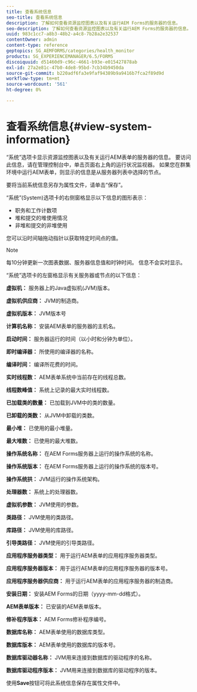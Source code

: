 ```yaml
---
title: 查看系统信息
seo-title: 查看系统信息
description: 了解如何查看资源监控图表以及有关运行AEM Forms的服务器的信息。
seo-description: 了解如何查看资源监控图表以及有关运行AEM Forms的服务器的信息。
uuid: 983c1cc7-a8b3-48b2-a4c8-7b28a2e32537
contentOwner: admin
content-type: reference
geptopics: SG_AEMFORMS/categories/health_monitor
products: SG_EXPERIENCEMANAGER/6.5/FORMS
discoiquuid: d51460d9-c96c-4661-b93e-e015427878ab
exl-id: 27a2e81c-47b0-4de8-95bd-7cb34b9450da
source-git-commit: b220adf6fa3e9faf94389b9a9416b7fca2f89d9d
workflow-type: tm+mt
source-wordcount: '561'
ht-degree: 0%

---
```


# 查看系统信息{#view-system-information}

“系统”选项卡显示资源监控图表以及有关运行AEM表单的服务器的信息。 要访问此信息，请在管理控制台中，单击页面右上角的运行状况监视器。 如果您在群集环境中运行AEM表单，则显示的信息是从服务器列表中选择的节点。

要将当前系统信息另存为属性文件，请单击“保存”。

“系统”(System)选项卡的右侧窗格显示以下信息的图形表示：

* 职务和工作计数项
* 堆和提交的堆使用情况
* 非堆和提交的非堆使用

您可以沿时间轴拖动指针以获取特定时间点的值。

>[!NOTE]
>
>每10分钟更新一次图表数据、服务器信息值和时钟时间。 信息不会实时显示。

“系统”选项卡的左窗格显示有关服务器或节点的以下信息：

**虚拟机：** 服务器上的Java虚拟机(JVM)版本。

**虚拟机供应商：** JVM的制造商。

**虚拟机版本：** JVM版本号

**计算机名称：** 安装AEM表单的服务器的主机名。

**启动时间：** 服务器运行的时间（以小时和分钟为单位）。

**即时编译器：** 所使用的编译器的名称。

**编译时间：** 编译所花费的时间。

**实时线程数：** AEM表单系统中当前存在的线程总数。

**线程数峰值：** 系统上记录的最大实时线程数。

**已加载类的数量：** 已加载到JVM中的类的数量。

**已卸载的类数：** 从JVM中卸载的类数。

**最小堆：** 已使用的最小堆量。

**最大堆数：** 已使用的最大堆数。

**操作系统名称：** 在AEM Forms服务器上运行的操作系统的名称。

**操作系统版本：** 在AEM Forms服务器上运行的操作系统的版本号。

**操作系统拱：** JVM运行的操作系统架构。

**处理器数：** 系统上的处理器数。

**虚拟机参数：** JVM使用的参数。

**类路径：** JVM使用的类路径。

**库路径：** JVM使用的库路径。

**引导类路径：** JVM使用的引导类路径。

**应用程序服务器类型：** 用于运行AEM表单的应用程序服务器类型。

**应用程序服务器版本：** 用于运行AEM表单的应用程序服务器的版本号。

**应用程序服务器供应商：** 用于运行AEM表单的应用程序服务器的制造商。

**安装日期：** 安装AEM Forms的日期（yyyy-mm-dd格式）。

**AEM表单版本：** 已安装的AEM表单版本。

**修补程序版本：** AEM Forms修补程序编号。

**数据库名称：** AEM表单使用的数据库类型。

**数据库版本：** AEM表单使用的数据库的版本号。

**数据库驱动器名称：** JVM用来连接到数据库的驱动程序的名称。

**数据库驱动程序版本：** JVM用来连接到数据库的驱动程序的版本。

使用&#x200B;**Save**&#x200B;按钮可将此系统信息保存在属性文件中。
